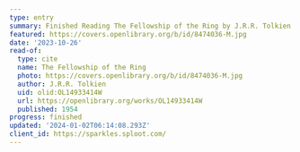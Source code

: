 ```yaml
---
type: entry
summary: Finished Reading The Fellowship of the Ring by J.R.R. Tolkien
featured: https://covers.openlibrary.org/b/id/8474036-M.jpg
date: '2023-10-26'
read-of:
  type: cite
  name: The Fellowship of the Ring
  photo: https://covers.openlibrary.org/b/id/8474036-M.jpg
  author: J.R.R. Tolkien
  uid: olid:OL14933414W
  url: https://openlibrary.org/works/OL14933414W
  published: 1954
progress: finished
updated: '2024-01-02T06:14:08.293Z'
client_id: https://sparkles.sploot.com/
---
```

